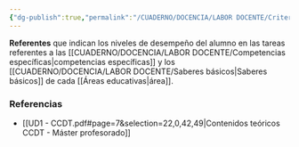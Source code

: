 ```yaml
---
{"dg-publish":true,"permalink":"/CUADERNO/DOCENCIA/LABOR DOCENTE/Criterios de evaluación/"}
---
```


**Referentes** que indican los niveles de desempeño del alumno en las tareas referentes a las [[CUADERNO/DOCENCIA/LABOR DOCENTE/Competencias específicas\|competencias específicas]] y los [[CUADERNO/DOCENCIA/LABOR DOCENTE/Saberes básicos\|Saberes básicos]] de cada [[Áreas educativas\|área]].

### Referencias
- [[UD1 - CCDT.pdf#page=7&selection=22,0,42,49|Contenidos teóricos CCDT - Máster profesorado]]
